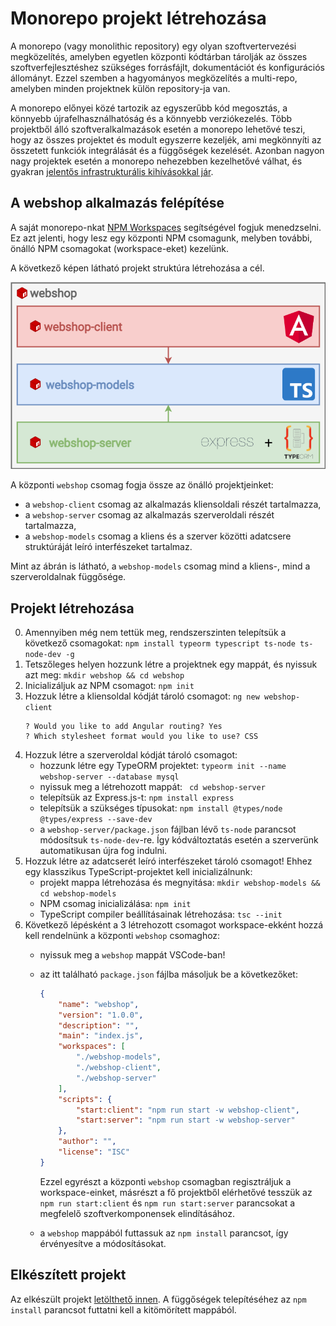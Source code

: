 # Monorepo projekt létrehozása
A monorepo (vagy monolithic repository) egy olyan szoftvertervezési megközelítés, amelyben egyetlen központi kódtárban tárolják az összes szoftverfejlesztéshez szükséges forrásfájlt, dokumentációt és konfigurációs állományt. Ezzel szemben a hagyományos megközelítés a multi-repo, amelyben minden projektnek külön repository-ja van.

A monorepo előnyei közé tartozik az egyszerűbb kód megosztás, a könnyebb újrafelhasználhatóság és a könnyebb verziókezelés. Több projektből álló szoftveralkalmazások esetén a monorepo lehetővé teszi, hogy az összes projektet és modult egyszerre kezeljék, ami megkönnyíti az összetett funkciók integrálását és a függőségek kezelését. Azonban nagyon nagy projektek esetén a monorepo nehezebben kezelhetővé válhat, és gyakran [jelentős infrastrukturális kihívásokkal jár](https://qeunit.com/blog/how-google-does-monorepo/).

## A webshop alkalmazás felépítése
A saját monorepo-nkat [NPM Workspaces](https://docs.npmjs.com/cli/v9/using-npm/workspaces?v=true) segítségével fogjuk menedzselni. Ez azt jelenti, hogy lesz egy központi NPM csomagunk, melyben további, önálló NPM csomagokat (workspace-eket) kezelünk.

A következő képen látható projekt struktúra létrehozása a cél.

![Webshop project structure](assets/webshop-workspaces.drawio.png)

A központi `webshop` csomag fogja össze az önálló projektjeinket:
- a `webshop-client` csomag az alkalmazás kliensoldali részét tartalmazza,
- a `webshop-server` csomag az alkalmazás szerveroldali részét tartalmazza,
- a `webshop-models` csomag a kliens és a szerver közötti adatcsere struktúráját leíró interfészeket tartalmaz.

Mint az ábrán is látható, a `webshop-models` csomag mind a kliens-, mind a szerveroldalnak függősége.

## Projekt létrehozása

0. Amennyiben még nem tettük meg, rendszerszinten telepítsük a következő csomagokat: `npm install typeorm typescript ts-node ts-node-dev -g`
1. Tetszőleges helyen hozzunk létre a projektnek egy mappát, és nyissuk azt meg: `mkdir webshop && cd webshop`
2. Inicializáljuk az NPM csomagot: `npm init`
3. Hozzuk létre a kliensoldal kódját tároló csomagot: `ng new webshop-client`
    ```
    ? Would you like to add Angular routing? Yes
    ? Which stylesheet format would you like to use? CSS
    ```
4. Hozzuk létre a szerveroldal kódját tároló csomagot:
    - hozzunk létre egy TypeORM projektet: `typeorm init --name webshop-server --database mysql`
    - nyissuk meg a létrehozott mappát: ` cd webshop-server`
    - telepítsük az Express.js-t: `npm install express`
    - telepítsük a szükséges típusokat: `npm install @types/node @types/express --save-dev`
    - a `webshop-server/package.json` fájlban lévő `ts-node` parancsot módosítsuk `ts-node-dev`-re. Így kódváltoztatás esetén a szerverünk automatikusan újra fog indulni.
5. Hozzuk létre az adatcserét leíró interfészeket tároló csomagot! Ehhez egy klasszikus TypeScript-projektet kell inicializálnunk:
    - projekt mappa létrehozása és megnyitása: `mkdir webshop-models && cd webshop-models`
    - NPM csomag inicializálása: `npm init`
    - TypeScript compiler beállításainak létrehozása: `tsc --init`
6. Következő lépésként a 3 létrehozott csomagot workspace-ekként hozzá kell rendelnünk a központi `webshop` csomaghoz:
    - nyissuk meg a `webshop` mappát VSCode-ban!
    - az itt található `package.json` fájlba másoljuk be a következőket:
        ```json
        {
            "name": "webshop",
            "version": "1.0.0",
            "description": "",
            "main": "index.js",
            "workspaces": [
                "./webshop-models",
                "./webshop-client",
                "./webshop-server"
            ],
            "scripts": {
                "start:client": "npm run start -w webshop-client",
                "start:server": "npm run start -w webshop-server"
            },
            "author": "",
            "license": "ISC"
        }
        ```

        Ezzel egyrészt a központi `webshop` csomagban regisztráljuk a workspace-einket, másrészt a fő projektből elérhetővé tesszük az `npm run start:client` és `npm run start:server` parancsokat a megfelelő szoftverkomponensek elindításához.

    - a `webshop` mappából futtassuk az `npm install` parancsot, így érvényesítve a módosításokat.

## Elkészített projekt

Az elkészült projekt [letölthető innen](https://raw.githubusercontent.com/aron123/infrend-2023/master/assets/webshop-init-cs10.zip). A függőségek telepítéséhez az `npm install` parancsot futtatni kell a kitömörített mappából.